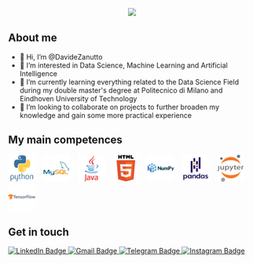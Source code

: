 <div align="center">
  <img src="https://github.com/DavideZanutto/DavideZanutto/blob/main/ProfileGif.gif"/>
</div>

## About me

- 👋 Hi, I’m @DavideZanutto
- 👀 I’m interested in Data Science, Machine Learning and Artificial Intelligence
- 🌱 I’m currently learning everything related to the Data Science Field during my double master's degree at Politecnico di Milano and Eindhoven University of Technology
- 💞️ I’m looking to collaborate on projects to further broaden my knowledge and gain some more practical experience

## My main competences

<div>
  <img src="https://github.com/devicons/devicon/blob/master/icons/python/python-original-wordmark.svg" title="python"  alt="python" width="55" height="55"/>&nbsp &nbsp;
  <img src="https://github.com/devicons/devicon/blob/master/icons/mysql/mysql-original-wordmark.svg" title="MySQL"  alt="MySQL" width="55" height="55"/>&nbsp &nbsp;
  <img src="https://github.com/devicons/devicon/blob/master/icons/java/java-original-wordmark.svg" title="Java" alt="Java" width="55" height="55"/>&nbsp &nbsp;
  <img src="https://github.com/devicons/devicon/blob/master/icons/html5/html5-original-wordmark.svg" title="HTML5" alt="HTML" width="55" height="55"/>&nbsp &nbsp;
  <img src="https://github.com/devicons/devicon/blob/master/icons/numpy/numpy-original-wordmark.svg" title="numpy" alt="numpy" width="55" height="55"/>&nbsp &nbsp;
  <img src="https://github.com/devicons/devicon/blob/master/icons/pandas/pandas-original-wordmark.svg" title="pandas" alt="pandas" width="55" height="55"/>&nbsp &nbsp;
  <img src="https://github.com/devicons/devicon/blob/master/icons/jupyter/jupyter-original-wordmark.svg" title="jupyter" alt="jupyter" width="55" height="55"/>&nbsp &nbsp;
  <img src="https://github.com/devicons/devicon/blob/master/icons/tensorflow/tensorflow-original-wordmark.svg" title="tensorflow" alt="tensorflow" width="55" height="55"/>&nbsp;
</div>

## Get in touch

<div id="badges">
  <a href="https://www.linkedin.com/in/davide-zanutto/">
    <img src="https://img.shields.io/badge/LinkedIn-blue?style=for-the-badge&logo=linkedin&logoColor=white" alt="LinkedIn Badge"/>
  </a>
  <a href="mailto://zanuttodavide00@gmail.com">
    <img src="https://img.shields.io/badge/Gmail-red?style=for-the-badge&logo=gmail&logoColor=white" alt="Gmail Badge"/>
  </a>
  <a href="https://t.me/Davide_Zanutto">
    <img src="https://img.shields.io/badge/Telegram-229ED9?style=for-the-badge&logo=telegram&logoColor=white" alt="Telegram Badge"/>
  </a>  
  <a href="https://www.instagram.com/davide.zanutto/">
    <img src="https://img.shields.io/badge/Instagram-E1306C?style=for-the-badge&logo=instagram&logoColor=white" alt="Instagram Badge"/>
  </a>
</div>

<!---
DavideZanutto/DavideZanutto is a ✨ special ✨ repository because its `README.md` (this file) appears on your GitHub profile.
You can click the Preview link to take a look at your changes.
--->

